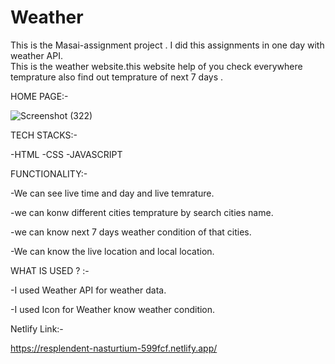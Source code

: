 # Weather
This is the Masai-assignment project . I did this assignments in one day with weather API.  
This is the weather website.this website help of you check everywhere temprature also find out temprature of next 7 days .


HOME PAGE:-

![Screenshot (322)](https://user-images.githubusercontent.com/103120032/214498688-6a78e5b8-c53d-4a22-935e-77e0be5d2a5b.png)

TECH STACKS:-

-HTML
-CSS
-JAVASCRIPT

FUNCTIONALITY:-

-We can see live time and day and live temrature.

-we can konw different cities temprature by search cities name.

-we can know next 7 days weather condition of that cities.

-We can know the live location and local location.


WHAT IS USED ? :-

-I used Weather API for weather data.

-I used Icon for Weather know weather condition.



Netlify Link:-

https://resplendent-nasturtium-599fcf.netlify.app/







